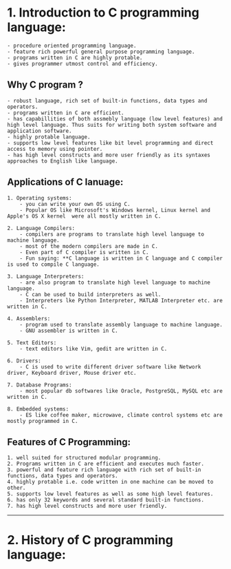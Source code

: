 # 1. Introduction to C programming language:

    - procedure oriented programming language.
    - feature rich powerful general purpose programming language.
    - programs written in C are highly protable.
    - gives programmer utmost control and efficiency.

## Why C program ?

    - robust language, rich set of built-in functions, data types and operators.
    - programs written in C are efficient.
    - has capabillities of both assmebly language (low level features) and high level language. Thus suits for writing both system software and application software.
    - highly protable language.
    - supports low level features like bit level programming and direct access to memory using pointer.
    - has high level constructs and more user friendly as its syntaxes approaches to English like language.

## Applications of C lanuage:

    1. Operating systems:
        - you can write your own OS using C.
        - Popular OS like Microsoft's Windows kernel, Linux kernel and Apple's OS X kernel  were all mostly written in C.
    
    2. Language Compilers:
        - compilers are programs to translate high level language to machine language.
        - most of the modern compilers are made in C.
        - Even part of C compiler is written in C.
        - Fun saying: **C language is written in C language and C compiler is used to compile C language.
    
    3. Language Interpreters:
        - are also program to translate high level language to machine language.
        - C can be used to build interpreters as well.
        - Interpreters lke Python Interpreter, MATLAB Interpreter etc. are written in C.

    4. Assemblers:
        - program used to translate assembly language to machine language.
        - GNU assembler is written in C.

    5. Text Editors:
        - text editors like Vim, gedit are written in C.
    
    6. Drivers:
        - C is used to write different driver software like Network driver, Keyboard driver, Mouse driver etc.
    
    7. Database Programs:
        - most popular db softwares like Oracle, PostgreSQL, MySQL etc are written in C.
    
    8. Embedded systems:
        - ES like coffee maker, microwave, climate control systems etc are mostly programmed in C.

## Features of C Programming:

    1. well suited for structured modular programming.
    2. Programs written in C are efficient and executes much faster.
    3. powerful and feature rich language with rich set of built-in functions, data types and operators.
    4. highly protable i.e. code written in one machine can be moved to other.
    5. supports low level features as well as some high level features.
    6. has only 32 keywords and several standard built-in functions.
    7. has high level constructs and more user friendly.

---

# 2. History of C programming language:


